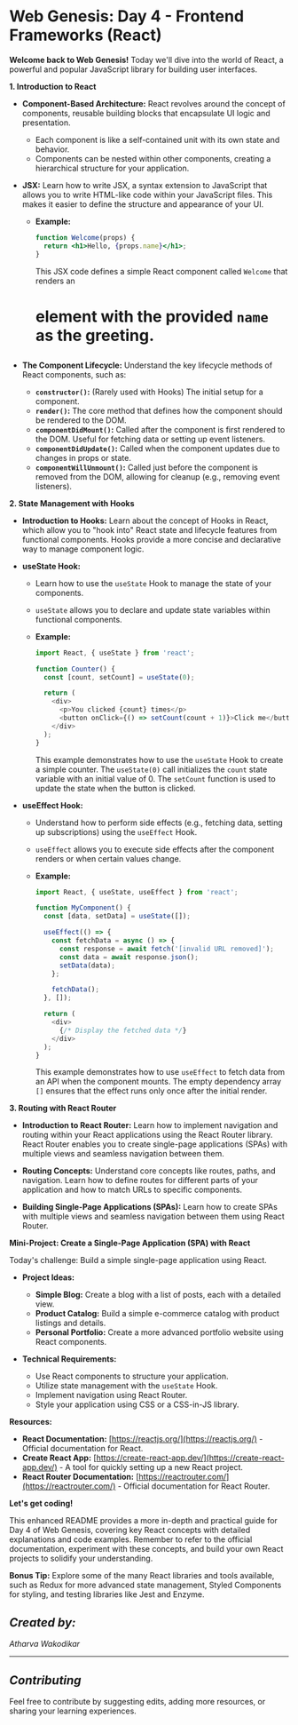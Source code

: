 # Web Genesis: Day 4 - Frontend Frameworks (React)

**Welcome back to Web Genesis!** Today we'll dive into the world of React, a powerful and popular JavaScript library for building user interfaces.

**1. Introduction to React**

* **Component-Based Architecture:** React revolves around the concept of components, reusable building blocks that encapsulate UI logic and presentation. 
    * Each component is like a self-contained unit with its own state and behavior.
    * Components can be nested within other components, creating a hierarchical structure for your application.

* **JSX:** Learn how to write JSX, a syntax extension to JavaScript that allows you to write HTML-like code within your JavaScript files. This makes it easier to define the structure and appearance of your UI.

    * **Example:**

      ```jsx
      function Welcome(props) {
        return <h1>Hello, {props.name}</h1>;
      }
      ```

      This JSX code defines a simple React component called `Welcome` that renders an <h1> element with the provided `name` as the greeting.

* **The Component Lifecycle:** Understand the key lifecycle methods of React components, such as:
    * **`constructor()`:** (Rarely used with Hooks) The initial setup for a component.
    * **`render()`:** The core method that defines how the component should be rendered to the DOM.
    * **`componentDidMount()`:** Called after the component is first rendered to the DOM. Useful for fetching data or setting up event listeners.
    * **`componentDidUpdate()`:** Called when the component updates due to changes in props or state.
    * **`componentWillUnmount()`:** Called just before the component is removed from the DOM, allowing for cleanup (e.g., removing event listeners).

**2. State Management with Hooks**

* **Introduction to Hooks:** Learn about the concept of Hooks in React, which allow you to "hook into" React state and lifecycle features from functional components. Hooks provide a more concise and declarative way to manage component logic.

* **useState Hook:** 
    * Learn how to use the `useState` Hook to manage the state of your components. 
    * `useState` allows you to declare and update state variables within functional components.

    * **Example:**

      ```javascript
      import React, { useState } from 'react'; 

      function Counter() {
        const [count, setCount] = useState(0); 

        return (
          <div>
            <p>You clicked {count} times</p>
            <button onClick={() => setCount(count + 1)}>Click me</button>
          </div>
        );
      }
      ```

      This example demonstrates how to use the `useState` Hook to create a simple counter. The `useState(0)` call initializes the `count` state variable with an initial value of 0. The `setCount` function is used to update the state when the button is clicked.

* **useEffect Hook:** 
    * Understand how to perform side effects (e.g., fetching data, setting up subscriptions) using the `useEffect` Hook. 
    * `useEffect` allows you to execute side effects after the component renders or when certain values change.

    * **Example:**

      ```javascript
      import React, { useState, useEffect } from 'react';

      function MyComponent() {
        const [data, setData] = useState([]);

        useEffect(() => {
          const fetchData = async () => {
            const response = await fetch('[invalid URL removed]'); 
            const data = await response.json();
            setData(data);
          };

          fetchData();
        }, []); 

        return (
          <div>
            {/* Display the fetched data */}
          </div>
        );
      }
      ```

      This example demonstrates how to use `useEffect` to fetch data from an API when the component mounts. The empty dependency array `[]` ensures that the effect runs only once after the initial render.

**3. Routing with React Router**

* **Introduction to React Router:** Learn how to implement navigation and routing within your React applications using the React Router library. React Router enables you to create single-page applications (SPAs) with multiple views and seamless navigation between them.

* **Routing Concepts:** Understand core concepts like routes, paths, and navigation. Learn how to define routes for different parts of your application and how to match URLs to specific components.

* **Building Single-Page Applications (SPAs):** Learn how to create SPAs with multiple views and seamless navigation between them using React Router.

**Mini-Project: Create a Single-Page Application (SPA) with React**

Today's challenge: Build a simple single-page application using React.

* **Project Ideas:**
    * **Simple Blog:** Create a blog with a list of posts, each with a detailed view.
    * **Product Catalog:** Build a simple e-commerce catalog with product listings and details.
    * **Personal Portfolio:** Create a more advanced portfolio website using React components.

* **Technical Requirements:**
    * Use React components to structure your application.
    * Utilize state management with the `useState` Hook.
    * Implement navigation using React Router.
    * Style your application using CSS or a CSS-in-JS library.

**Resources:**

* **React Documentation:** [https://reactjs.org/](https://reactjs.org/) - Official documentation for React.
* **Create React App:** [https://create-react-app.dev/](https://create-react-app.dev/) - A tool for quickly setting up a new React project.
* **React Router Documentation:** [https://reactrouter.com/](https://reactrouter.com/) - Official documentation for React Router.

**Let's get coding!**

This enhanced README provides a more in-depth and practical guide for Day 4 of Web Genesis, covering key React concepts with detailed explanations and code examples. Remember to refer to the official documentation, experiment with these concepts, and build your own React projects to solidify your understanding.

**Bonus Tip:** Explore some of the many React libraries and tools available, such as Redux for more advanced state management, Styled Components for styling, and testing libraries like Jest and Enzyme.

## *Created by:*

*Atharva Wakodikar*

---

## *Contributing*

Feel free to contribute by suggesting edits, adding more resources, or sharing your learning experiences.